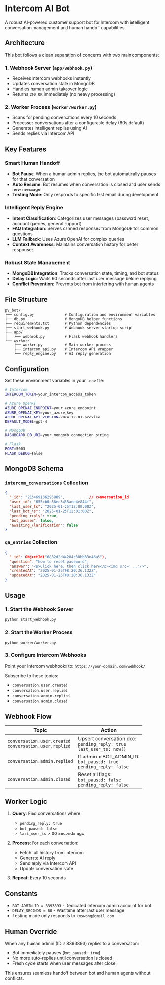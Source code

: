 # Intercom AI Bot

A robust AI-powered customer support bot for Intercom with intelligent conversation management and human handoff capabilities.

## Architecture

This bot follows a clean separation of concerns with two main components:

### 1. Webhook Server (`app/webhook.py`)
- Receives Intercom webhooks instantly
- Updates conversation state in MongoDB
- Handles human admin takeover logic
- Returns `200 OK` immediately (no heavy processing)

### 2. Worker Process (`worker/worker.py`)
- Scans for pending conversations every 10 seconds
- Processes conversations after a configurable delay (60s default)
- Generates intelligent replies using AI
- Sends replies via Intercom API

## Key Features

### Smart Human Handoff
- **Bot Pause**: When a human admin replies, the bot automatically pauses for that conversation
- **Auto Resume**: Bot resumes when conversation is closed and user sends new message
- **Testing Mode**: Only responds to specific test email during development

### Intelligent Reply Engine
- **Intent Classification**: Categorizes user messages (password reset, account queries, general support)
- **FAQ Integration**: Serves canned responses from MongoDB for common questions
- **LLM Fallback**: Uses Azure OpenAI for complex queries
- **Context Awareness**: Maintains conversation history for better responses

### Robust State Management
- **MongoDB Integration**: Tracks conversation state, timing, and bot status
- **Delay Logic**: Waits 60 seconds after last user message before replying
- **Conflict Prevention**: Prevents bot from interfering with human agents

## File Structure

```
pv_bot/
├── config.py              # Configuration and environment variables
├── db.py                  # MongoDB helper functions
├── requirements.txt       # Python dependencies
├── start_webhook.py       # Webhook server startup script
├── app/
│   └── webhook.py         # Flask webhook handlers
└── worker/
    ├── worker.py          # Main worker process
    ├── intercom_api.py    # Intercom API wrapper
    └── reply_engine.py    # AI reply generation
```

## Configuration

Set these environment variables in your `.env` file:

```bash
# Intercom
INTERCOM_TOKEN=your_intercom_access_token

# Azure OpenAI
AZURE_OPENAI_ENDPOINT=your_azure_endpoint
AZURE_OPENAI_KEY=your_azure_key
AZURE_OPENAI_API_VERSION=2024-12-01-preview
DEFAULT_MODEL=gpt-4

# MongoDB
DASHBOARD_DB_URI=your_mongodb_connection_string

# Flask
PORT=5003
FLASK_DEBUG=False
```

## MongoDB Schema

### `intercom_conversations` Collection
```json
{
  "_id": "215469136295889",           // conversation_id
  "user_id": "655cb0c58ec3458aee4e844f",
  "last_user_ts": "2025-01-25T12:00:00Z",
  "last_bot_ts": "2025-01-25T12:01:00Z",
  "pending_reply": true,
  "bot_paused": false,
  "awaiting_clarification": false
}
```

### `qa_entries` Collection
```json
{
  "_id": ObjectId("6832d2d44284c30bb33e46a5"),
  "question": "how to reset password",
  "answer": "<p>Click here, then click here</p><img src='...'/>",
  "createdAt": "2025-01-25T08:20:36.132Z",
  "updatedAt": "2025-01-25T08:20:36.132Z"
}
```

## Usage

### 1. Start the Webhook Server
```bash
python start_webhook.py
```

### 2. Start the Worker Process
```bash
python worker/worker.py
```

### 3. Configure Intercom Webhooks
Point your Intercom webhooks to: `https://your-domain.com/webhook/`

Subscribe to these topics:
- `conversation.user.created`
- `conversation.user.replied`
- `conversation.admin.replied`
- `conversation.admin.closed`

## Webhook Flow

| Topic | Action |
|-------|--------|
| `conversation.user.created`<br>`conversation.user.replied` | Upsert conversation doc:<br>`pending_reply: true`<br>`last_user_ts: now()` |
| `conversation.admin.replied` | If admin ≠ BOT_ADMIN_ID:<br>`bot_paused: true`<br>`pending_reply: false` |
| `conversation.admin.closed` | Reset all flags:<br>`bot_paused: false`<br>`pending_reply: false` |

## Worker Logic

1. **Query**: Find conversations where:
   - `pending_reply: true`
   - `bot_paused: false`
   - `last_user_ts` > 60 seconds ago

2. **Process**: For each conversation:
   - Fetch full history from Intercom
   - Generate AI reply
   - Send reply via Intercom API
   - Update conversation state

3. **Repeat**: Every 10 seconds

## Constants

- `BOT_ADMIN_ID = 8393893` - Dedicated Intercom admin account for bot
- `DELAY_SECONDS = 60` - Wait time after last user message
- Testing mode only responds to `kmswong@gmail.com`

## Human Override

When any human admin (ID ≠ 8393893) replies to a conversation:
- Bot immediately pauses (`bot_paused: true`)
- No more auto-replies until conversation is closed
- Fresh cycle starts when user messages after close

This ensures seamless handoff between bot and human agents without conflicts. 